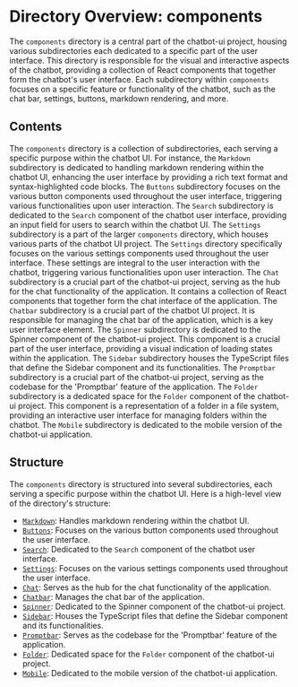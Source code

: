
# Directory Overview: components

The `components` directory is a central part of the chatbot-ui project, housing various subdirectories each dedicated to a specific part of the user interface. This directory is responsible for the visual and interactive aspects of the chatbot, providing a collection of React components that together form the chatbot's user interface. Each subdirectory within `components` focuses on a specific feature or functionality of the chatbot, such as the chat bar, settings, buttons, markdown rendering, and more.

## Contents

The `components` directory is a collection of subdirectories, each serving a specific purpose within the chatbot UI. For instance, the `Markdown` subdirectory is dedicated to handling markdown rendering within the chatbot UI, enhancing the user interface by providing a rich text format and syntax-highlighted code blocks. The `Buttons` subdirectory focuses on the various button components used throughout the user interface, triggering various functionalities upon user interaction. The `Search` subdirectory is dedicated to the `Search` component of the chatbot user interface, providing an input field for users to search within the chatbot UI. The `Settings` subdirectory is a part of the larger `components` directory, which houses various parts of the chatbot UI project. The `Settings` directory specifically focuses on the various settings components used throughout the user interface. These settings are integral to the user interaction with the chatbot, triggering various functionalities upon user interaction. The `Chat` subdirectory is a crucial part of the chatbot-ui project, serving as the hub for the chat functionality of the application. It contains a collection of React components that together form the chat interface of the application. The `Chatbar` subdirectory is a crucial part of the chatbot UI project. It is responsible for managing the chat bar of the application, which is a key user interface element. The `Spinner` subdirectory is dedicated to the Spinner component of the chatbot-ui project. This component is a crucial part of the user interface, providing a visual indication of loading states within the application. The `Sidebar` subdirectory houses the TypeScript files that define the Sidebar component and its functionalities. The `Promptbar` subdirectory is a crucial part of the chatbot-ui project, serving as the codebase for the 'Promptbar' feature of the application. The `Folder` subdirectory is a dedicated space for the `Folder` component of the chatbot-ui project. This component is a representation of a folder in a file system, providing an interactive user interface for managing folders within the chatbot. The `Mobile` subdirectory is dedicated to the mobile version of the chatbot-ui application.

## Structure

The `components` directory is structured into several subdirectories, each serving a specific purpose within the chatbot UI. Here is a high-level view of the directory's structure:

- [`Markdown`](./Markdown.md): Handles markdown rendering within the chatbot UI.
- [`Buttons`](./Buttons.md): Focuses on the various button components used throughout the user interface.
- [`Search`](./Search.md): Dedicated to the `Search` component of the chatbot user interface.
- [`Settings`](./Settings.md): Focuses on the various settings components used throughout the user interface.
- [`Chat`](./Chat.md): Serves as the hub for the chat functionality of the application.
- [`Chatbar`](./Chatbar.md): Manages the chat bar of the application.
- [`Spinner`](./Spinner.md): Dedicated to the Spinner component of the chatbot-ui project.
- [`Sidebar`](./Sidebar.md): Houses the TypeScript files that define the Sidebar component and its functionalities.
- [`Promptbar`](./Promptbar.md): Serves as the codebase for the 'Promptbar' feature of the application.
- [`Folder`](./Folder.md): Dedicated space for the `Folder` component of the chatbot-ui project.
- [`Mobile`](./Mobile.md): Dedicated to the mobile version of the chatbot-ui application.

